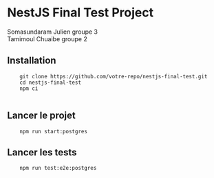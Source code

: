# NestJS Final Test Project

Somasundaram Julien groupe 3  
Tamimoul Chuaibe groupe 2

## Installation

```
    git clone https://github.com/votre-repo/nestjs-final-test.git
    cd nestjs-final-test
    npm ci
    
```

## Lancer le projet

```
    npm run start:postgres
```

## Lancer les tests

```
    npm run test:e2e:postgres
```